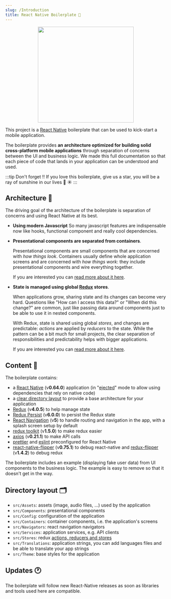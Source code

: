 ```yaml
---
slug: /Introduction
title: React Native Boilerplate 🐙
---
```


<div align="center">
    <img width="300" height="300" src={require('../assets/TOM.png').default} />
</div>

This project is a [React Native](https://facebook.github.io/react-native/) boilerplate that can be used to kick-start a mobile application.

The boilerplate provides **an architecture optimized for building solid cross-platform mobile applications** through separation of concerns between the UI and business logic. 
We made this full documentation so that each piece of code that lands in your application can be understood and used.


:::tip Don't forget !!
If you love this boilerplate, give us a star, you will be a ray of sunshine in our lives 🌈 ☀️
:::

## Architecture 🧱

The driving goal of the architecture of the boilerplate is separation of concerns and using React Native at its best.

- **Using modern Javascript**
    So many javascript features are indispensable now like hooks, functional component and really cool dependencies.

- **Presentational components are separated from containers**.

    Presentational components are small components that are concerned with *how things look*. 
    Containers usually define whole application screens and are concerned with *how things work*: they include presentational components and wire everything together.
    
    If you are interested you can [read more about it here](https://medium.com/@dan_abramov/smart-and-dumb-components-7ca2f9a7c7d0).

- **State is managed using global [Redux](https://redux.js.org/) stores**.

    When applications grow, sharing state and its changes can become very hard. Questions like "How can I access this data?" or "When did this change?" are common, just like passing data around components just to be able to use it in nested components.
    
    With Redux, state is shared using global *stores*, and changes are predictable: *actions* are applied by *reducers* to the state. While the pattern can be a bit much for small projects, the clear separation of responsibilities and predictability helps with bigger applications.
    
    If you are interested you can [read more about it here](https://redux.js.org/introduction/motivation).
    
## Content 🧳

The boilerplate contains:

- a [React Native](https://facebook.github.io/react-native/) (v**0.64.0**) application (in "[ejected](https://github.com/react-community/create-react-native-app/blob/master/EJECTING.md)" mode to allow using dependencies that rely on native code)
- a [clear directory layout](#directory-layout) to provide a base architecture for your application
- [Redux](https://redux.js.org/) (v**4.0.5**) to help manage state
- [Redux Persist](https://github.com/rt2zz/redux-persist) (v**6.0.0**) to persist the Redux state
- [React Navigation](https://reactnavigation.org/) (v**5**) to handle routing and navigation in the app, with a splash screen setup by default
- [redux toolkit](https://github.com/infinitered/reduxsauce) (v**1.5.0**) to make redux easier
- [axios](https://github.com/axios/axios) (v**0.21.1**) to make API calls
- [prettier](https://prettier.io/) and [eslint](https://eslint.org/) preconfigured for React Native
- [react-native-flipper](https://fbflipper.com/) (v**0.75.1**) to debug react-native and [redux-flipper](https://github.com/jk-gan/redux-flipper) (v**1.4.2**) to debug redux

The boilerplate includes an example (displaying fake user data) from UI components to the business logic. The example is easy to remove so that it doesn't get in the way.

## Directory layout 🗂️

- `src/Assets`: assets (image, audio files, ...) used by the application
- `src/Components`: presentational components
- `src/Config`: configuration of the application
- `src/Containers`: container components, i.e. the application's screens
- `src/Navigators`: react navigation navigators 
- `src/Services`: application services, e.g. API clients
- `src/Stores`: redux [actions, reducers and stores](https://redux.js.org/basics)
- `src/Translations`: application strings, you can add languages files and be able to translate your app strings
- `src/Theme`: base styles for the application

## Updates 🕐

The boilerplate will follow new React-Native releases as soon as libraries and tools used here are compatible.
